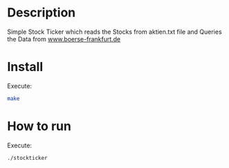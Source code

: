 # Description

Simple Stock Ticker which reads the Stocks from aktien.txt file and
Queries the Data from www.boerse-frankfurt.de

# Install

Execute:

```bash
make
```

# How to run

Execute:

```bash
./stockticker
```
